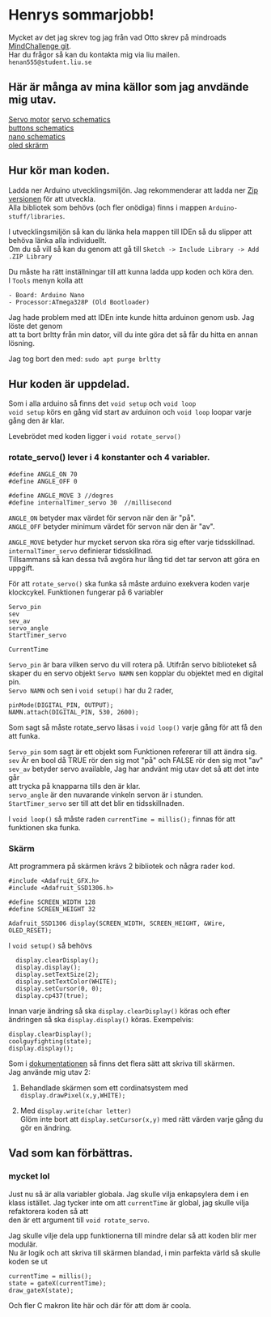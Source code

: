 # Henrys sommarjobb!

Mycket av det jag skrev tog jag från vad Otto skrev på mindroads [MindChallenge git](https://github.com/MindRoadAB/MindChallenge-Example).  
Har du frågor så kan du kontakta mig via liu mailen. ```henan555@student.liu.se```  

## Här är många av mina källor som jag anvdände mig utav.
[Servo motor](https://components101.com/motors/servo-motor-basics-pinout-datasheet)
[servo schematics](https://www.electronics-lab.com/project/using-sg90-servo-motor-arduino/)  
[buttons schematics](https://roboindia.com/tutorials/arduino-nano-digital-input-push-button/)  
[nano schematics](https://www.teachmemicro.com/wp-content/uploads/2019/06/Arduino-Nano-pinout.jpg)  
[oled skrärm](https://thesolaruniverse.wordpress.com/2019/10/28/how-to-wire-and-run-a-128x32-oled-display-with-ssd1306-driver-with-an-arduino/)

## Hur kör man koden.
Ladda ner Arduino utvecklingsmiljön. Jag rekommenderar att ladda ner [Zip versionen](https://www.arduino.cc/en/software) för att utveckla.  
Alla bibliotek som behövs (och fler onödiga) finns i mappen ```Arduino-stuff/libraries```.  

I utvecklingsmiljön så kan du länka hela mappen till IDEn så du slipper att behöva länka alla individuellt.  
Om du så vill så kan du genom att gå till ```Sketch -> Include Library -> Add .ZIP Library```  

Du måste ha rätt inställningar till att kunna ladda upp koden och köra den.  
I ```Tools``` menyn kolla att

	- Board: Arduino Nano
	- Processor:ATmega328P (Old Bootloader)

Jag hade problem med att IDEn inte kunde hitta arduinon genom usb. Jag löste det genom  
att ta bort brltty från min dator, vill du inte göra det så får du hitta en annan lösning.  

Jag tog bort den med: ```sudo apt purge brltty```

## Hur koden är uppdelad.
Som i alla arduino så finns det ```void setup``` och ```void loop```  
```void setup``` körs en gång vid start av arduinon och ```void loop``` loopar varje gång den är klar.

Levebrödet med koden ligger i ```void rotate_servo()```  

### rotate_servo() lever i 4 konstanter och 4 variabler.
```
#define ANGLE_ON 70
#define ANGLE_OFF 0

#define ANGLE_MOVE 3 //degres
#define internalTimer_servo 30  //millisecond
```

```ANGLE_ON``` betyder max värdet för servon när den är "på".  
```ANGLE_OFF``` betyder minimum värdet för servon när den är "av".  


```ANGLE_MOVE``` betyder hur mycket servon ska röra sig efter varje tidsskillnad.  
```internalTimer_servo``` definierar tidsskillnad.  
Tillsammans så kan dessa två avgöra hur lång tid det tar servon att göra en uppgift.  

För att ```rotate_servo()``` ska funka så måste arduino exekvera koden varje klockcykel.
Funktionen fungerar på 6 variabler
```
Servo_pin
sev
sev_av
servo_angle
StartTimer_servo

CurrentTime
```

```Servo_pin``` är bara vilken servo du vill rotera på. Utifrån servo biblioteket 
så skaper du en servo objekt ```Servo NAMN``` sen kopplar du objektet med en digital pin.  
``` Servo NAMN ``` och sen i ```void setup()``` har du 2 rader,  
```
pinMode(DIGITAL_PIN, OUTPUT);  
NAMN.attach(DIGITAL_PIN, 530, 2600);  
```

Som sagt så måste rotate_servo läsas i ```void loop()``` varje gång för att få den att funka.

```Servo_pin``` som sagt är ett objekt som Funktionen refererar till att ändra sig.  
```sev``` Är en bool då TRUE rör den sig mot "på" och FALSE rör den sig mot "av"  
```sev_av``` betyder servo available, Jag har andvänt mig utav det så att det inte går  
att trycka på knapparna tills den är klar.  
```servo_angle``` är den nuvarande vinkeln servon är i stunden.  
```StartTimer_servo``` ser till att det blir en tidsskillnaden.  

I ```void loop()``` så måste raden ```currentTime = millis();``` finnas för att funktionen ska funka.  

### Skärm
Att programmera på skärmen krävs 2 bibliotek och några rader kod.  
```
#include <Adafruit_GFX.h>
#include <Adafruit_SSD1306.h>

#define SCREEN_WIDTH 128
#define SCREEN_HEIGHT 32

Adafruit_SSD1306 display(SCREEN_WIDTH, SCREEN_HEIGHT, &Wire, OLED_RESET);
```

I ```void setup()``` så behövs
```
  display.clearDisplay();
  display.display();
  display.setTextSize(2);
  display.setTextColor(WHITE);
  display.setCursor(0, 0);
  display.cp437(true);
```

Innan varje ändring så ska ```display.clearDisplay()``` köras och efter ändringen så ska ```display.display()``` köras.
Exempelvis:
```
display.clearDisplay();
coolguyfighting(state);
display.display();
```

Som i [dokumentationen](https://learn.adafruit.com/adafruit-gfx-graphics-library?view=all) så finns det flera sätt att skriva till skärmen.  
Jag använde mig utav 2:

1) Behandlade skärmen som ett cordinatsystem med ```display.drawPixel(x,y,WHITE);```  

2) Med ```display.write(char letter)```  
Glöm inte bort att ```display.setCursor(x,y)``` med rätt värden varje gång du gör en ändring.  

## Vad som kan förbättras.
### mycket lol

Just nu så är alla variabler globala. Jag skulle vilja enkapsylera dem i en klass istället.
Jag tycker inte om att ```currentTime``` är global, jag skulle vilja refaktorera koden så att  
den är ett argument till ```void rotate_servo```.  

Jag skulle vilje dela upp funktionerna till mindre delar så att koden blir mer modulär.  
Nu är logik och att skriva till skärmen blandad, i min parfekta värld så skulle koden se ut  
```
currentTime = millis();
state = gateX(currentTime);
draw_gateX(state);
```

Och fler C makron lite här och där för att dom är coola.  
